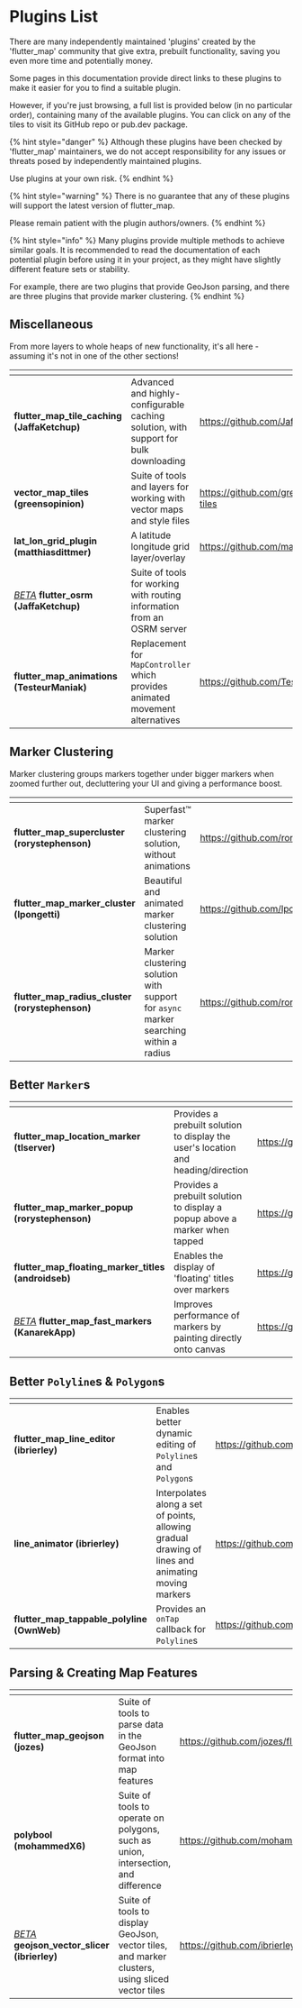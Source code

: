 # Plugins List

There are many independently maintained 'plugins' created by the 'flutter\_map' community that give extra, prebuilt functionality, saving you even more time and potentially money.

Some pages in this documentation provide direct links to these plugins to make it easier for you to find a suitable plugin.

However, if you're just browsing, a full list is provided below (in no particular order), containing many of the available plugins. You can click on any of the tiles to visit its GitHub repo or pub.dev package.

{% hint style="danger" %}
Although these plugins have been checked by 'flutter\_map' maintainers, we do not accept responsibility for any issues or threats posed by independently maintained plugins.

Use plugins at your own risk.
{% endhint %}

{% hint style="warning" %}
There is no guarantee that any of these plugins will support the latest version of flutter\_map.

Please remain patient with the plugin authors/owners.
{% endhint %}

{% hint style="info" %}
Many plugins provide multiple methods to achieve similar goals. It is recommended to read the documentation of each potential plugin before using it in your project, as they might have slightly different feature sets or stability.

For example, there are two plugins that provide GeoJson parsing, and there are three plugins that provide marker clustering.
{% endhint %}

## Miscellaneous

From more layers to whole heaps of new functionality, it's all here - assuming it's not in one of the other sections!

<table data-card-size="large" data-view="cards"><thead><tr><th></th><th></th><th data-hidden data-card-target data-type="content-ref"></th></tr></thead><tbody><tr><td><strong>flutter_map_tile_caching (JaffaKetchup)</strong></td><td>Advanced and highly-configurable caching solution, with support for bulk downloading</td><td><a href="https://github.com/JaffaKetchup/flutter_map_tile_caching">https://github.com/JaffaKetchup/flutter_map_tile_caching</a></td></tr><tr><td><strong>vector_map_tiles (greensopinion)</strong></td><td>Suite of tools and layers for working with vector maps and style files</td><td><a href="https://github.com/greensopinion/flutter-vector-map-tiles">https://github.com/greensopinion/flutter-vector-map-tiles</a></td></tr><tr><td><strong>lat_lon_grid_plugin (matthiasdittmer)</strong></td><td>A latitude longitude grid layer/overlay</td><td><a href="https://github.com/matthiasdittmer/lat_lon_grid_plugin">https://github.com/matthiasdittmer/lat_lon_grid_plugin</a></td></tr><tr><td><em></em><a data-footnote-ref href="#user-content-fn-1"><em>BETA</em></a> <strong>flutter_osrm (JaffaKetchup)</strong></td><td>Suite of tools for working with routing information from an OSRM server</td><td></td></tr><tr><td><strong>flutter_map_animations (TesteurManiak)</strong></td><td>Replacement for <code>MapController</code> which provides animated movement alternatives</td><td><a href="https://github.com/TesteurManiak/flutter_map_animations">https://github.com/TesteurManiak/flutter_map_animations</a></td></tr></tbody></table>

## Marker Clustering

Marker clustering groups markers together under bigger markers when zoomed further out, decluttering your UI and giving a performance boost.

<table data-card-size="large" data-view="cards"><thead><tr><th></th><th></th><th data-hidden data-card-target data-type="content-ref"></th></tr></thead><tbody><tr><td><strong>flutter_map_supercluster (rorystephenson)</strong></td><td>Superfast™ marker clustering solution, without animations</td><td><a href="https://github.com/rorystephenson/flutter_map_supercluster">https://github.com/rorystephenson/flutter_map_supercluster</a></td></tr><tr><td><strong>flutter_map_marker_cluster (lpongetti)</strong></td><td>Beautiful and animated marker clustering solution</td><td><a href="https://github.com/lpongetti/flutter_map_marker_cluster">https://github.com/lpongetti/flutter_map_marker_cluster</a></td></tr><tr><td><strong>flutter_map_radius_cluster (rorystephenson)</strong></td><td>Marker clustering solution with support for <code>async</code> marker searching within a radius</td><td><a href="https://github.com/rorystephenson/flutter_map_radius_cluster">https://github.com/rorystephenson/flutter_map_radius_cluster</a></td></tr></tbody></table>

## Better `Marker`s

<table data-card-size="large" data-view="cards"><thead><tr><th></th><th></th><th data-hidden data-card-target data-type="content-ref"></th></tr></thead><tbody><tr><td><strong>flutter_map_location_marker (tlserver)</strong></td><td>Provides a prebuilt solution to display the user's location and heading/direction</td><td><a href="https://github.com/tlserver/flutter_map_location_marker">https://github.com/tlserver/flutter_map_location_marker</a></td></tr><tr><td><strong>flutter_map_marker_popup (rorystephenson)</strong></td><td>Provides a prebuilt solution to display a popup above a marker when tapped</td><td><a href="https://github.com/rorystephenson/flutter_map_marker_popup">https://github.com/rorystephenson/flutter_map_marker_popup</a></td></tr><tr><td><strong>flutter_map_floating_marker_titles (androidseb)</strong></td><td>Enables the display of 'floating' titles over markers</td><td><a href="https://github.com/androidseb/flutter_map_floating_marker_titles">https://github.com/androidseb/flutter_map_floating_marker_titles</a></td></tr><tr><td><em></em><a data-footnote-ref href="#user-content-fn-2"><em>BETA</em></a> <strong>flutter_map_fast_markers (KanarekApp)</strong></td><td>Improves performance of markers by painting directly onto canvas</td><td><a href="https://github.com/KanarekApp/flutter_map_fast_markers/tree/canary">https://github.com/KanarekApp/flutter_map_fast_markers/tree/canary</a></td></tr></tbody></table>

## Better `Polyline`s & `Polygon`s

<table data-card-size="large" data-view="cards"><thead><tr><th></th><th></th><th data-hidden data-card-target data-type="content-ref"></th></tr></thead><tbody><tr><td><strong>flutter_map_line_editor (ibrierley)</strong></td><td>Enables better dynamic editing of <code>Polyline</code>s and <code>Polygon</code>s</td><td><a href="https://github.com/ibrierley/flutter_map_line_editor">https://github.com/ibrierley/flutter_map_line_editor</a></td></tr><tr><td><strong>line_animator (ibrierley)</strong></td><td>Interpolates along a set of points, allowing gradual drawing of lines and animating moving markers</td><td><a href="https://github.com/ibrierley/line_animator">https://github.com/ibrierley/line_animator</a></td></tr><tr><td><strong>flutter_map_tappable_polyline (OwnWeb)</strong></td><td>Provides an <code>onTap</code> callback for <code>Polyline</code>s</td><td><a href="https://github.com/OwnWeb/flutter_map_tappable_polyline">https://github.com/OwnWeb/flutter_map_tappable_polyline</a></td></tr></tbody></table>

## Parsing & Creating Map Features

<table data-card-size="large" data-view="cards"><thead><tr><th></th><th></th><th data-hidden data-card-target data-type="content-ref"></th></tr></thead><tbody><tr><td><strong>flutter_map_geojson (jozes)</strong></td><td>Suite of tools to parse data in the GeoJson format into map features</td><td><a href="https://github.com/jozes/flutter_map_geojson">https://github.com/jozes/flutter_map_geojson</a></td></tr><tr><td><strong>polybool (mohammedX6)</strong></td><td>Suite of tools to operate on polygons, such as union, intersection, and difference</td><td><a href="https://github.com/mohammedX6/poly_bool_dart">https://github.com/mohammedX6/poly_bool_dart</a></td></tr><tr><td><em></em><a data-footnote-ref href="#user-content-fn-3"><em>BETA</em></a> <em></em> <strong>geojson_vector_slicer (ibrierley)</strong></td><td>Suite of tools to display GeoJson, vector tiles, and marker clusters, using sliced vector tiles</td><td><a href="https://github.com/ibrierley/geojson_vector_slicer">https://github.com/ibrierley/geojson_vector_slicer</a></td></tr></tbody></table>

[^1]: This plugin is not ready for production use, and is liable to breaking changes without major version increments!

[^2]: This plugin is not ready for production use, and is liable to breaking changes without major version increments!

[^3]: This plugin is not ready for production use, and is liable to breaking changes without major version increments!
